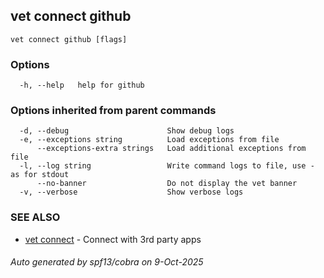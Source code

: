 ## vet connect github



```
vet connect github [flags]
```

### Options

```
  -h, --help   help for github
```

### Options inherited from parent commands

```
  -d, --debug                      Show debug logs
  -e, --exceptions string          Load exceptions from file
      --exceptions-extra strings   Load additional exceptions from file
  -l, --log string                 Write command logs to file, use - as for stdout
      --no-banner                  Do not display the vet banner
  -v, --verbose                    Show verbose logs
```

### SEE ALSO

* [vet connect](vet_connect.md)	 - Connect with 3rd party apps

###### Auto generated by spf13/cobra on 9-Oct-2025
